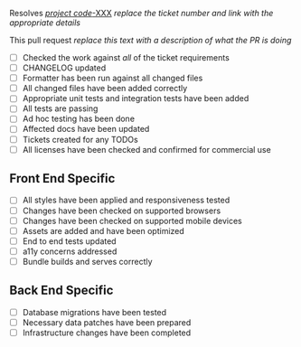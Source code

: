 Resolves [_project code_-XXX](https://www.notion.so/recursive/)
_replace the ticket number and link with the appropriate details_

This pull request
_replace this text with a description of what the PR is doing_

- [ ] Checked the work against _all_ of the ticket requirements
- [ ] CHANGELOG updated
- [ ] Formatter has been run against all changed files
- [ ] All changed files have been added correctly
- [ ] Appropriate unit tests and integration tests have been added
- [ ] All tests are passing
- [ ] Ad hoc testing has been done
- [ ] Affected docs have been updated
- [ ] Tickets created for any TODOs
- [ ] All licenses have been checked and confirmed for commercial use

## Front End Specific

- [ ] All styles have been applied and responsiveness tested
- [ ] Changes have been checked on supported browsers
- [ ] Changes have been checked on supported mobile devices
- [ ] Assets are added and have been optimized
- [ ] End to end tests updated
- [ ] a11y concerns addressed
- [ ] Bundle builds and serves correctly

## Back End Specific

- [ ] Database migrations have been tested
- [ ] Necessary data patches have been prepared
- [ ] Infrastructure changes have been completed
